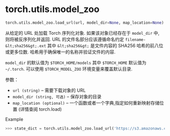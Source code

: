 # torch.utils.model_zoo

```py
torch.utils.model_zoo.load_url(url, model_dir=None, map_location=None)
```

从给定的 URL 处加载 Torch 序列化对象. 如果该对象已经存在于 `model_dir` 中, 则将被反序列化并返回. URL 的文件名部分应该遵循命名约定 `filename-&lt;sha256&gt;.ext` 其中 `&lt;sha256&gt;` 是文件内容的 SHA256 哈希的前八位或更多位数. 哈希用于确保唯一的名称并验证文件的内容.

`model_dir` 的默认值为 `$TORCH_HOME/models` 其中 `$TORCH_HOME` 默认值为 `~/.torch`. 可以使用 `$TORCH_MODEL_ZOO` 环境变量来覆盖默认目录.

参数：

*   `url (string)` – 需要下载对象的 URL
*   `model_dir (string, 可选)` – 保存对象的目录
*   `map_location (optional)` – 一个函数或者一个字典,指定如何重新映射存储位置 (详情查阅 torch.load)



Example

```py
>>> state_dict = torch.utils.model_zoo.load_url('https://s3.amazonaws.com/pytorch/models/resnet18-5c106cde.pth')

```